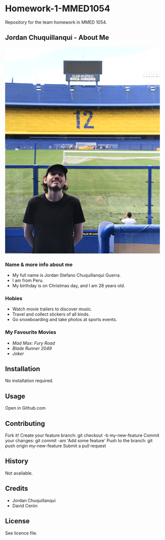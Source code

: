 # Homework-1-MMED1054
Repository for the team homework in MMED 1054.


## Jordan Chuquillanqui - About Me

![Image](images/Boca.jpg)

### Name & more info about me

- My full name is Jordan Stefano Chuquillanqui Guerra.
- I am from Peru.
- My birthday is on Christmas day, and I am 28 years old.

### Hobies

- Watch movie trailers to discover music.
- Travel and collect stickers of all kinds.
- Go snowboarding and take photos at sports events.

### My Favourite Movies

- *Mad Max: Fury Road*
- *Blade Runner 2049*
- *Joker*

## Installation
No installation required.

## Usage
Open in Github.com

## Contributing
Fork it!
Create your feature branch: git checkout -b my-new-feature
Commit your changes: git commit -am 'Add some feature'
Push to the branch: git push origin my-new-feature
Submit a pull request

## History
Not available.

## Credits
- Jordan Chuquillanqui
- David Cerón

## License
See licence file.